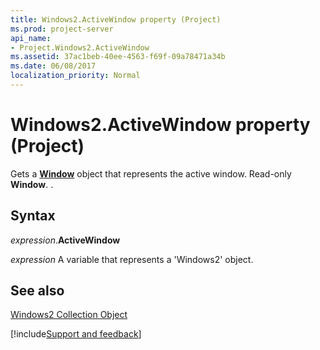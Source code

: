 ```yaml
---
title: Windows2.ActiveWindow property (Project)
ms.prod: project-server
api_name:
- Project.Windows2.ActiveWindow
ms.assetid: 37ac1beb-40ee-4563-f69f-09a78471a34b
ms.date: 06/08/2017
localization_priority: Normal
---
```



# Windows2.ActiveWindow property (Project)

Gets a  **[Window](Project.Window.md)** object that represents the active window. Read-only **Window**. .


## Syntax

_expression_.**ActiveWindow**

_expression_ A variable that represents a 'Windows2' object.


## See also


[Windows2 Collection Object](Project.windows2(object).md)

[!include[Support and feedback](~/includes/feedback-boilerplate.md)]